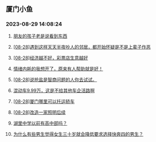## 厦门小鱼 
### 2023-08-29 14:08:24

1. [朋友的孩子老是说看到东西](http://bbs.xmfish.com/read-htm-tid-18062013.html)

2. [[08-28]遇到这样天天半夜吵人的邻居，都开始怀疑是不是上辈子作恶](http://bbs.xmfish.com/read-htm-tid-18062094.html)

3. [[08-28]经济越不好，彩票店生意越好](http://bbs.xmfish.com/read-htm-tid-18062058.html)

4. [情绪内耗的我想开了，原来有人帮助就是好！](http://bbs.xmfish.com/read-htm-tid-18061937.html)

5. [[08-28]说抢盐是智商问题的人你去试试。](http://bbs.xmfish.com/read-htm-tid-18062225.html)

6. [混动车9.99万，这是不给其他车企活路啊](http://bbs.xmfish.com/read-htm-tid-18062132.html)

7. [[08-28]厦门哪里可以托运轿车](http://bbs.xmfish.com/read-htm-tid-18062004.html)

8. [[08-28]改造一家照明后续](http://bbs.xmfish.com/read-htm-tid-18062087.html)

9. [湖里中学以前有高中部吗？](http://bbs.xmfish.com/read-htm-tid-18061971.html)

10. [为什么有些男生觉得女生三十岁就会降低要求选择快奔四的男生？](http://bbs.xmfish.com/read-htm-tid-18062155.html)

